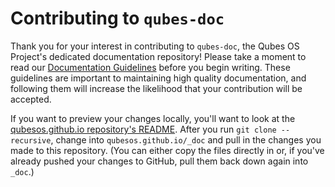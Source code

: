 Contributing to `qubes-doc`
===========================

Thank you for your interest in contributing to `qubes-doc`, the Qubes OS
Project's dedicated documentation repository! Please take a moment to read our
[Documentation Guidelines] before you begin writing. These guidelines are
important to maintaining high quality documentation, and following them will
increase the likelihood that your contribution will be accepted.

If you want to preview your changes locally, you'll want to look at the
[qubesos.github.io repository's README][readme]. After you run `git clone
--recursive`, change into `qubesos.github.io/_doc` and pull in the changes you
made to this repository. (You can either copy the files directly in or, if
you've already pushed your changes to GitHub, pull them back down again into
`_doc`.)

[Documentation Guidelines]: https://www.qubes-os.org/doc/doc-guidelines/
[readme]: https://github.com/QubesOS/qubesos.github.io/blob/master/README.md
